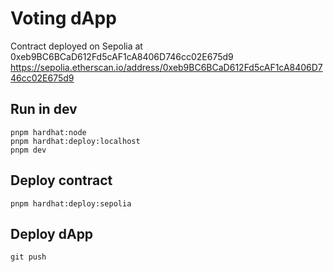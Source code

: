 # Voting dApp

Contract deployed on Sepolia at 0xeb9BC6BCaD612Fd5cAF1cA8406D746cc02E675d9
https://sepolia.etherscan.io/address/0xeb9BC6BCaD612Fd5cAF1cA8406D746cc02E675d9

## Run in dev

```
pnpm hardhat:node
pnpm hardhat:deploy:localhost
pnpm dev
```

## Deploy contract

`pnpm hardhat:deploy:sepolia`

## Deploy dApp

`git push`
